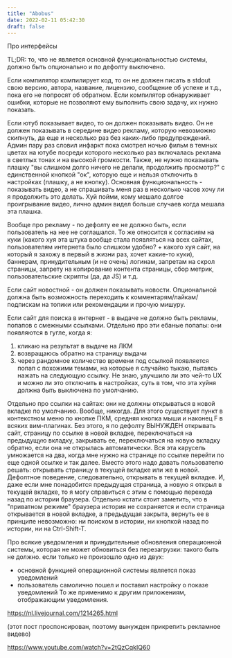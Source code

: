 ```yaml
---
title: "Abobus"
date: 2022-02-11 05:42:30
draft: false
---
```


Про интерфейсы

TL;DR: то, что не является основной функциональностью системы, должно быть опционально и по дефолту выключено.

Если компилятор компилирует код, то он не должен писать в stdout свою версию, автора, название, лицензию, сообщение об успехе и т.д., пока его не попросят об обратном. Если компилятор обнаруживает ошибки, которые не позволяют ему выполнить свою задачу, их нужно показать.

Если ютуб показывает видео, то он должен показывать видео. Он не должен показывать в середине видео рекламу, которую невозможно скипнуть, да еще и несколько раз без каких-либо предупреждений. Админ пару раз словил инфаркт пока смотрел ночью фильм в темных цветах на ютубе посреди которого несколько раз включалась реклама в светлых тонах и на высокой громкости. Также, не нужно показывать плашку "вы слишком долго ничего не делали, продолжить просмотр?" с единственной кнопкой "ок", которую еще и нельзя отключить в настройках (плашку, а не кнопку). Основная функциональность - показывать видео, а не спрашивать меня раз в несколько часов хочу ли я продолжить это делать. Хуй пойми, кому мешало долгое проигрывание видео, лично админ видел больше случаев когда мешала эта плашка.

Вообще про рекламу - по дефолту ее не должно быть, если пользователь на нее не соглашался. То же относится к согласиям на куки (какого хуя эта штука вообще стала появляться на всех сайтах, пользователям интернета было слишком удобно? + какого хуя сайт, на который я захожу в первый в жизни раз, хочет какие-то куки), баннерам, принудительным (и не очень) логинам, запретам на скрол страницы, запрету на копирование контента страницы, сбор метрик, пользовательские скрипты (да, да JS) и т.д.

Если сайт новостной - он должен показывать новости. Опциональной должна быть возможность переходить к комментарям/лайкам/подпискам на топики или рекомендации и прочую мишуру.

Если сайт для поиска в интернет - в выдаче не должно быть рекламы, попапов с смежными ссылками. Отдельно про эти ебаные попапы: они появляются в гугле, когда я:
1. кликаю на результат в выдаче на ЛКМ
2. возвращаюсь обратно на страницу выдачи
3. через рандомное количество времени под ссылкой появляется попап с похожими темами, на которые я случайно тыкаю, пытаясь нажать на следующую ссылку.
Не знаю, улучшило ли это чей-то UX и можно ли это отключить в настройках, суть в том, что эта хуйня должна быть выключена по умолчанию.

Отдельно про ссылки на сайтах: они не должны открываться в новой вкладке по умолчанию. Вообще, никогда. Для этого существует пункт в контекстном меню по кнопке ПКМ, средняя кнопка мыши и наконец F в всяких вим-плагинах. Без этого, я по дефолту ВЫНУЖДЕН открывать сайт, страницу по ссылке в новой вкладке, переключаться на предыдущую вкладку, закрывать ее, переключаться на новую вкладку обратно, если она не открылась автоматически. Вся эта карусель умножается на два, когда мне нужно на странице по ссылке перейти по еще одной ссылке и так далее. Вместо этого надо давать пользователю решать: открывать страницу в текущей вкладке или же в новой. Дефолтное поведение, следовательно, открывать в текущей вкладке. И, даже если мне понадобится предыдущая страница, а новую я открыл в текущей вкладке, то я могу справиться с этим с помощью перехода назад по истории браузера. Отдельно кстати стоит заметить, что в "приватном режиме" браузера история не сохраняется и если страница открывается в новой вкладке, а предыдущая закрыта, вернуть ее в принципе невозможно: ни поиском в истории, ни кнопкой назад по истории, ни на Ctrl-Shift-T.

Про всякие уведомления и принудительные обновления операционной системы, которая не может обновиться без перезагрузки: такого быть не должно. если только не произошло одно из двух:
- основной функцией операционной системы является показ уведомлений
- пользователь самолично пошел и поставил настройку о показе уведомлений
То же применимо к другим приложениям, отображающим уведомления.

https://nl.livejournal.com/1214265.html

(этот пост проспонсирован, поэтому вынужден прикрепить рекламное видево)

https://www.youtube.com/watch?v=2tQzCqkIQ60
